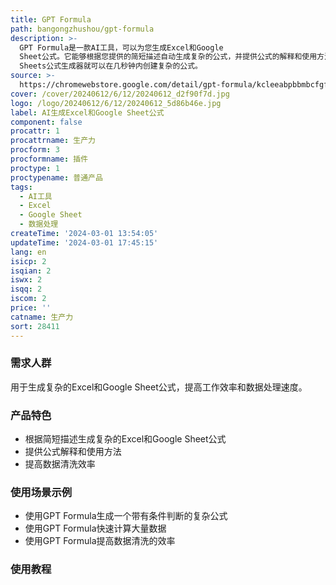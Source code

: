 ```yaml
---
title: GPT Formula
path: bangongzhushou/gpt-formula
description: >-
  GPT Formula是一款AI工具，可以为您生成Excel和Google
  Sheet公式。它能够根据您提供的简短描述自动生成复杂的公式，并提供公式的解释和使用方法。无需再去搜索正确的公式，我们的AI工具会为您完成繁重的工作。只需在Chrome插件窗口中编写您的提示，我们的Google
  Sheets公式生成器就可以在几秒钟内创建复杂的公式。
source: >-
  https://chromewebstore.google.com/detail/gpt-formula/kcleeabpbbmbcfgfdhobcincoeliffba
cover: /cover/20240612/6/12/20240612_d2f90f7d.jpg
logo: /logo/20240612/6/12/20240612_5d86b46e.jpg
label: AI生成Excel和Google Sheet公式
component: false
procattr: 1
procattrname: 生产力
procform: 3
procformname: 插件
proctype: 1
proctypename: 普通产品
tags:
  - AI工具
  - Excel
  - Google Sheet
  - 数据处理
createTime: '2024-03-01 13:54:05'
updateTime: '2024-03-01 17:45:15'
lang: en
isicp: 2
isqian: 2
iswx: 2
isqq: 2
iscom: 2
price: ''
catname: 生产力
sort: 28411
---
```




### 需求人群
用于生成复杂的Excel和Google Sheet公式，提高工作效率和数据处理速度。

### 产品特色
- 根据简短描述生成复杂的Excel和Google Sheet公式
- 提供公式解释和使用方法
- 提高数据清洗效率

### 使用场景示例
- 使用GPT Formula生成一个带有条件判断的复杂公式
- 使用GPT Formula快速计算大量数据
- 使用GPT Formula提高数据清洗的效率

### 使用教程


  
